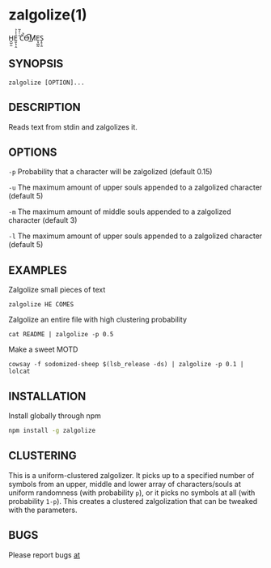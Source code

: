 # zalgolize(1)
H̬̺̣̫E̤̱̖̹̭͗̾̉ ̆ͭ̒͂C̄̚O̶͡M̸͟Ẹ̘̻̰S̩̥͔̫

## SYNOPSIS

`zalgolize [OPTION]...`

## DESCRIPTION
Reads text from stdin and zalgolizes it.

## OPTIONS

`-p`    Probability that a character will be zalgolized (default 0.15)

`-u`    The maximum amount of upper souls appended to a zalgolized character (default 5)

`-m`    The maximum amount of middle souls appended to a zalgolized character (default 3)

`-l`    The maximum amount of upper souls appended to a zalgolized character (default 5)

## EXAMPLES
Zalgolize small pieces of text

`zalgolize HE COMES`

Zalgolize an entire file with high clustering probability

`cat README | zalgolize -p 0.5`

Make a sweet MOTD

`cowsay -f sodomized-sheep $(lsb_release -ds) | zalgolize -p 0.1 | lolcat`

## INSTALLATION
Install globally through npm

```sh
npm install -g zalgolize
```

## CLUSTERING
This is a uniform-clustered zalgolizer. It picks up to a specified number of symbols from an upper, middle and lower array of characters/souls at uniform randomness (with probability `p`), or it picks no symbols at all (with probability `1-p`). This creates a clustered zalgolization that can be tweaked with the parameters.

## BUGS
Please report bugs [at](https://github.com/clux/zalgolize/issues)
